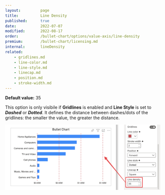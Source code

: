 ```yaml
---
layout:         page
title:          Line Density
published:      true
date:           2022-07-07
modified:   	2022-08-17
order:          /bullet-chart/options/value-axis/line-density
premium:        /bullet-chart/licensing.md
internal:       lineDensity
related:
    - gridlines.md
    - line-color.md
    - line-style.md
    - linecap.md
    - position.md
    - stroke-width.md
---
```


**Default value:** 35

This option is only visibile if **Gridlines** is enabled and **Line Style** is set to ***Dashed*** or ***Dotted***. It defines the distance between dashes/dots of the gridlines: the smaller the value, the greater the distance.

<img src="images/line-density.png" width="700">